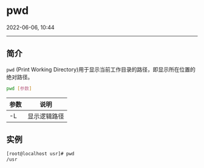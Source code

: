 # pwd

2022-06-06, 10:44
****

## 简介

`pwd` (Print Working Directory)用于显示当前工作目录的路径，即显示所在位置的绝对路径。

```sh
pwd [参数]
```

|参数|说明|
|---|---|
|-L|显示逻辑路径|

## 实例

```sh
[root@localhost usr]# pwd
/usr
```
